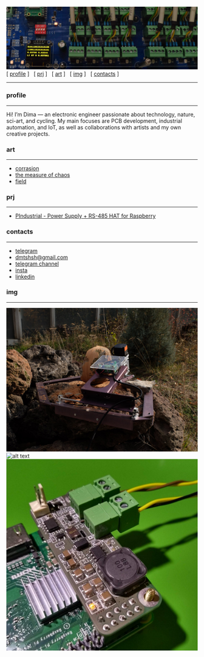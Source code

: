 
![alt text](bact.jpg "bacteria")
[ [profile](#profile)  ] &nbsp; [ [prj](#prj) ] &nbsp; [ [art](#art) ] &nbsp; [ [img](#img) ] &nbsp;  [ [contacts](#contacts) ] 

----



### profile
----
  Hi! I’m Dima — an electronic engineer passionate about technology, nature, sci-art, and cycling. 
  My main focuses are PCB development, industrial automation, and IoT, as well as collaborations with artists and my own creative projects.

###  art
----
* [corrasion] 
* [the measure of chaos]
* [field] 

###  prj
----
* [PIndustrial - Power Supply + RS-485 HAT for Raspberry] 



### contacts
----
* [telegram] 
* dmtshsh@gmail.com
* [telegram channel] 
* [insta]
* [linkedin]
  




### img
----

![alt text](stone1.jpg "Corrasion")
![alt text](chaos.jpg "The measure of chaos")
![alt text](PIndustrial.jpeg "PIndustrial")




[insta]: https://www.instagram.com/dm_shsh
[telegram channel]: https://t.me/all_these_things 
[corrasion]: https://www.cyland.org/made-in-cyland-catalogue/corrasion
[the measure of chaos]: https://www.cyland.org/made-in-cyland-catalogue/the-measure-of-chaos
[field]: https://www.cyland.org/made-in-cyland-catalogue/field-
[linkedin]: https://www.linkedin.com/in/dm-sh
[telegram]: https://t.me/dmitriy_shi
[PIndustrial - Power Supply + RS-485 HAT for Raspberry]: https://www.hackster.io/dm_sh/pindustrial-power-supply-rs-485-hat-for-raspberry-3950f0



